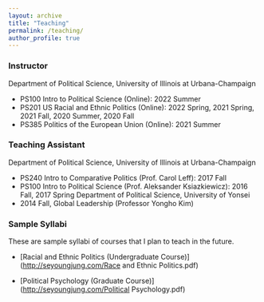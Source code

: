 ```yaml
---
layout: archive
title: "Teaching"
permalink: /teaching/
author_profile: true
---
```


### Instructor
Department of Political Science, University of Illinois at Urbana-Champaign
  * PS100 Intro to Political Science (Online): 2022 Summer
  * PS201 US Racial and Ethnic Politics (Online): 2022 Spring, 2021 Spring, 2021 Fall, 2020 Summer, 2020 Fall     
  * PS385 Politics of the European Union (Online): 2021 Summer

### Teaching Assistant
Department of Political Science, University of Illinois at Urbana-Champaign
  * PS240 Intro to Comparative Politics (Prof. Carol Leff): 2017 Fall
  * PS100 Intro to Political Science (Prof. Aleksander Ksiazkiewicz): 2016 Fall, 2017 Spring
Department of Political Science, University of Yonsei 
  * 2014 Fall, Global Leadership (Professor Yongho Kim)

### Sample Syllabi
These are sample syllabi of courses that I plan to teach in the future. 
* [Racial and Ethnic Politics (Undergraduate Course)](http://seyoungjung.com/Race and Ethnic Politics.pdf)

* [Political Psychology (Graduate Course)](http://seyoungjung.com/Political Psychology.pdf)
